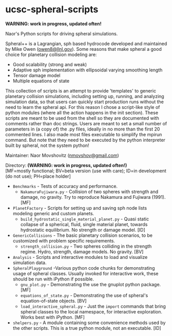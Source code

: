 ucsc-spheral-scripts
======================
**WARNING: work in progress, updated often!**

Naor's Python scripts for driving spheral simulations.  

Spheral++ is a Lagrangian, sph based hydrocode developed and maintained by Mike Owen (owen8@llnl.gov). Some reasons that make spheral a good choice for planetary collision modeling are:  
  - Good scalability (strong and weak)  
  - Adaptive sph implementation with ellipsoidal varying smoothing length  
  - Tensor damage model  
  - Multiple equations of state  

This collection of scripts is an attempt to provide 'templates' to generic planetary collision simulations, including setting up, running, and analyzing simulation data, so that users can quickly start production runs without the need to learn the spheral api. For this reason I chose a script-like style of python modules (where all the action happens in the init section). These scripts are meant to be used from the shell so they are documented with comments rather than doc strings. Users are meant to set a small number of parameters in (a copy of) the .py files, ideally in no more than the first 20 commented lines. I also made most files executable to simplify the mpirun command. But note that they need to be executed by the python interpreter built by spheral, not the system python!

Maintainer: Naor Movshovitz (nmovshov@gmail.com)

Directory: **(WARNING: work in progress, updated often!)**  
  [MF=mostly functional; BV=beta version (use with care); ID=in development (do not use); PH=place holder]
  - `Benchmarks` - Tests of accuracy and performance.  
    + `NakamuraFujiwara.py` - Collision of two spheres with strength and damage, no gravity. Try to reproduce Nakamura and Fujiwara (1991). [MF] 
  - `PlanetFactory` - Scripts for setting up and saving sph node lists modeling generic and custom planets.
    + `build_hydrostatic_single_material_planet.py` - Quasi static collapse of a spherical, fluid, single material planet, towards hydrostatic equilibrium. No strength or damage model. [ID]
  - `GenericCollisions` - The basic planetary collision scenarios, to be customized with problem specific requirements.  
    + `strength_collision.py` - Two spheres colliding in the strength regime. Hydro, strength, damage models. No gravity. [BV] 
  - `Analysis` -  Scripts and interactive modules to load and visualize simulation data.  
  - `SpheralPlayground` -Various python code chunks for demonstrating usage of spheral classes. Usually invoked for interactive work, these should be run with iPython if possible.   
    + `gnu_plot.py` - Demonstrating the use the gnuplot python package. [MF]
    + `equations_of_state.py` - Demonstrating the use of spheral's equation-of-state objects. [BV]
    + `load_interactive_spheral.py` - Just the `import` commands that bring spheral classes to the local namespace, for interactive exploration. Works best with iPython. [MF]
  - `shelpers.py` - A module containing some convenience methods used by the other scripts. This is a true python module, not an executable. [ID]
